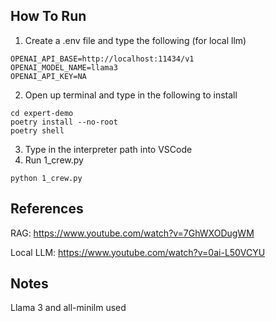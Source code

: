 ## How To Run
1. Create a .env file and type the following (for local llm)
```
OPENAI_API_BASE=http://localhost:11434/v1
OPENAI_MODEL_NAME=llama3
OPENAI_API_KEY=NA
```
2. Open up terminal and type in the following to install
```
cd expert-demo
poetry install --no-root
poetry shell
```
3. Type in the interpreter path into VSCode
4. Run 1_crew.py
```
python 1_crew.py
```

## References
RAG: https://www.youtube.com/watch?v=7GhWXODugWM

Local LLM: https://www.youtube.com/watch?v=0ai-L50VCYU

## Notes
Llama 3 and all-minilm used

